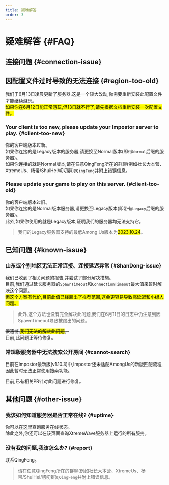 ```yaml
---
title: 疑难解答
order: 3
---
```

# 疑难解答 {#FAQ}

## 连接问题 {#connection-issue}

## 因配置文件过时导致的无法连接 {#region-too-old}

我们于6月13日凌晨更新了服务器,这是一个较大改动,你需要重新安装此配置文件才能继续游玩。\
<mark>如果你在6月12日能正常游玩,但13日就不行了,请先根据文档重新安装一次配置文件。</mark>

### Your client is too new, please update your Impostor server to play. {#client-too-new}

你的客户端版本过新。\
如果你连接的是Legacy版本的服务器,请更换至Normal版本(即带`Normal`后缀的服务器)。\
如果你连接的就是Normal版本,请在任意QingFeng所在的群聊(例如社长大本营、XtremeUs、杨带/ShuiHei/叨叨群)`@QingFeng`并附上错误信息。

### Please update your game to play on this server. {#client-too-old}

你的客户端版本过旧。\
如果你连接的是Normal版本服务器,请更换至Legacy版本(即带有`Legacy`后缀的服务器)。\
此外,如果你使用的就是Legacy版本,证明我们的服务器均无法支持它。
> 我们的Legacy服务器支持的最低Among Us版本为<mark>2023.10.24</mark>。

## 已知问题 {#known-issue}

### 山东或个别地区无法正常连接、连接延迟异常 {#ShanDong-issue}

我们已收到了相关问题的报告,并尝试了部分解决措施。\
目前,我们通过延长服务器的`SpawnTimeout`和`ConnectionTimeout`最大值来暂时解决这个问题。\
<mark>但这个方案有代价,目前此值已经超出了推荐范围,这会更容易导致高延迟和小绿人问题。</mark>
> 此外,这个方法也没有完全解决此问题,我们在6月11日的日志中仍注意到因SpawnTimeout导致被踢出的问题。

~~很遗憾,<mark>我们无法的解决此问题</mark>。~~\
目前,此问题正等待修复。
<Links
  :items="[
    {
      name: 'Abnormal kickout due to SpawnTimeout',
      desc: 'Issue #693',
      link: 'https://github.com/Impostor/Impostor/issues/693',
      icon: 'pajamas:issue-close',
      color: '#656C76'
    },
    {
      name: 'Improve current SpawnTimeOut kick',
      desc: 'Issue #687',
      link: 'https://github.com/Impostor/Impostor/issues/687',
      icon: 'octicon:issue-opened-16',
      color: '#DA3633'
    }
  ]"
/>

### 常规版服务器中无法搜索公开房间 {#cannot-search}

目前在Impostor最新版(v1.10.3)中,Impostor还未适配AmongUs的新版匹配流程,因此暂时无法正常使用搜索功能。

目前,已有相关PR针对此问题进行修复。

<Links
  :items="[
    {
      name: 'Support new http matchmaking',
      desc: 'Pull Request #685',
      link: 'https://github.com/Impostor/Impostor/pull/685',
      icon: 'icon-park-outline:pull-requests',
      color: '#DA3633'
    }
  ]"
/>

## 其他问题 {#other-issue}

### 我该如何知道服务器是否正常在线? {#uptime}

你可以在[这里](https://app.status.qingfengawa.top)查询服务在线状态。\
除此之外,你还可以在该页面查询XtremeWave服务器上运行的所有服务。

### 没有我的问题,我该怎么办? {#report}

联系QingFeng。
> 请在任意QingFeng所在的群聊(例如社长大本营、XtremeUs、杨带/ShuiHei/叨叨群)`@QingFeng`并附上错误信息。